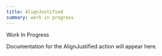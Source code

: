 ```yaml
---
title: AlignJustified
summary: work in progress
---
```


Work In Progress

Documentation for the AlignJustified action will appear here.